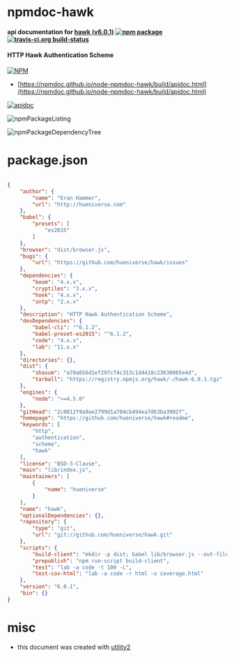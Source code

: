 # npmdoc-hawk

#### api documentation for  [hawk (v6.0.1)](https://github.com/hueniverse/hawk#readme)  [![npm package](https://img.shields.io/npm/v/npmdoc-hawk.svg?style=flat-square)](https://www.npmjs.org/package/npmdoc-hawk) [![travis-ci.org build-status](https://api.travis-ci.org/npmdoc/node-npmdoc-hawk.svg)](https://travis-ci.org/npmdoc/node-npmdoc-hawk)

#### HTTP Hawk Authentication Scheme

[![NPM](https://nodei.co/npm/hawk.png?downloads=true&downloadRank=true&stars=true)](https://www.npmjs.com/package/hawk)

- [https://npmdoc.github.io/node-npmdoc-hawk/build/apidoc.html](https://npmdoc.github.io/node-npmdoc-hawk/build/apidoc.html)

[![apidoc](https://npmdoc.github.io/node-npmdoc-hawk/build/screenCapture.buildCi.browser.%252Ftmp%252Fbuild%252Fapidoc.html.png)](https://npmdoc.github.io/node-npmdoc-hawk/build/apidoc.html)

![npmPackageListing](https://npmdoc.github.io/node-npmdoc-hawk/build/screenCapture.npmPackageListing.svg)

![npmPackageDependencyTree](https://npmdoc.github.io/node-npmdoc-hawk/build/screenCapture.npmPackageDependencyTree.svg)



# package.json

```json

{
    "author": {
        "name": "Eran Hammer",
        "url": "http://hueniverse.com"
    },
    "babel": {
        "presets": [
            "es2015"
        ]
    },
    "browser": "dist/browser.js",
    "bugs": {
        "url": "https://github.com/hueniverse/hawk/issues"
    },
    "dependencies": {
        "boom": "4.x.x",
        "cryptiles": "3.x.x",
        "hoek": "4.x.x",
        "sntp": "2.x.x"
    },
    "description": "HTTP Hawk Authentication Scheme",
    "devDependencies": {
        "babel-cli": "^6.1.2",
        "babel-preset-es2015": "^6.1.2",
        "code": "4.x.x",
        "lab": "11.x.x"
    },
    "directories": {},
    "dist": {
        "shasum": "a78a656d1ef297cf4c313c1d4418c23630065e4d",
        "tarball": "https://registry.npmjs.org/hawk/-/hawk-6.0.1.tgz"
    },
    "engines": {
        "node": ">=4.5.0"
    },
    "gitHead": "2c0012f9a9ee2799d1a704cb494ea7d63ba3902f",
    "homepage": "https://github.com/hueniverse/hawk#readme",
    "keywords": [
        "http",
        "authentication",
        "scheme",
        "hawk"
    ],
    "license": "BSD-3-Clause",
    "main": "lib/index.js",
    "maintainers": [
        {
            "name": "hueniverse"
        }
    ],
    "name": "hawk",
    "optionalDependencies": {},
    "repository": {
        "type": "git",
        "url": "git://github.com/hueniverse/hawk.git"
    },
    "scripts": {
        "build-client": "mkdir -p dist; babel lib/browser.js --out-file dist/browser.js",
        "prepublish": "npm run-script build-client",
        "test": "lab -a code -t 100 -L",
        "test-cov-html": "lab -a code -r html -o coverage.html"
    },
    "version": "6.0.1",
    "bin": {}
}
```



# misc
- this document was created with [utility2](https://github.com/kaizhu256/node-utility2)
